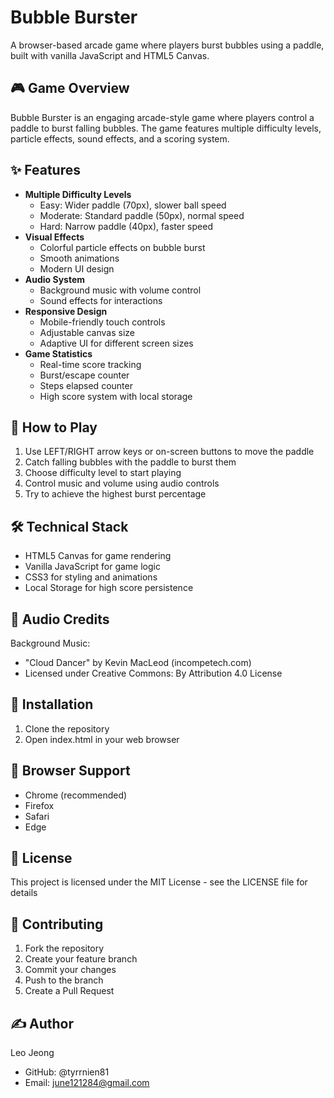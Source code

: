 # Bubble Burster

A browser-based arcade game where players burst bubbles using a paddle, built with vanilla JavaScript and HTML5 Canvas.

## 🎮 Game Overview

Bubble Burster is an engaging arcade-style game where players control a paddle to burst falling bubbles. The game features multiple difficulty levels, particle effects, sound effects, and a scoring system.

## ✨ Features

-   **Multiple Difficulty Levels**
    -   Easy: Wider paddle (70px), slower ball speed
    -   Moderate: Standard paddle (50px), normal speed
    -   Hard: Narrow paddle (40px), faster speed
-   **Visual Effects**
    -   Colorful particle effects on bubble burst
    -   Smooth animations
    -   Modern UI design
-   **Audio System**
    -   Background music with volume control
    -   Sound effects for interactions
-   **Responsive Design**
    -   Mobile-friendly touch controls
    -   Adjustable canvas size
    -   Adaptive UI for different screen sizes
-   **Game Statistics**
    -   Real-time score tracking
    -   Burst/escape counter
    -   Steps elapsed counter
    -   High score system with local storage

## 🎯 How to Play

1. Use LEFT/RIGHT arrow keys or on-screen buttons to move the paddle
2. Catch falling bubbles with the paddle to burst them
3. Choose difficulty level to start playing
4. Control music and volume using audio controls
5. Try to achieve the highest burst percentage

## 🛠️ Technical Stack

-   HTML5 Canvas for game rendering
-   Vanilla JavaScript for game logic
-   CSS3 for styling and animations
-   Local Storage for high score persistence

## 🎵 Audio Credits

Background Music:

-   "Cloud Dancer" by Kevin MacLeod (incompetech.com)
-   Licensed under Creative Commons: By Attribution 4.0 License

## 🚀 Installation

1. Clone the repository
2. Open index.html in your web browser

## 📱 Browser Support

-   Chrome (recommended)
-   Firefox
-   Safari
-   Edge

## 📝 License

This project is licensed under the MIT License - see the LICENSE file for details

## 🤝 Contributing

1. Fork the repository
2. Create your feature branch
3. Commit your changes
4. Push to the branch
5. Create a Pull Request

## ✍️ Author

Leo Jeong

-   GitHub: @tyrrnien81
-   Email: june121284@gmail.com
